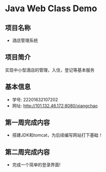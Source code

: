 # Java Web Class Demo

## 项目名称
- 酒店管理系统

## 项目简介
实现中小型酒店的管理，入住，登记等基本服务

## 基本信息
- 学号: 22201632107202
- 网址: http://101.132.46.172:8080/xiangchao

## 第一周完成内容

- 搭建JDK和tomcat，为后续编写网站打下基础！

## 第二周完成内容

- 完成一个简单的登录界面!

